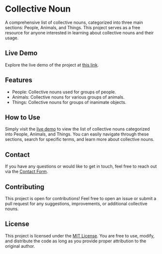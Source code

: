 # Collective Noun

A comprehensive list of collective nouns, categorized into three main sections: People, Animals, and Things. This project serves as a free resource for anyone interested in learning about collective nouns and their usage.

## Live Demo

Explore the live demo of the project at [this link](https://elix-stack.github.io/collective-noun/).

## Features

- People: Collective nouns used for groups of people.
- Animals: Collective nouns for various groups of animals.
- Things: Collective nouns for groups of inanimate objects.

## How to Use

Simply visit the [live demo](https://elix-stack.github.io/collective-noun/) to view the list of collective nouns categorized into People, Animals, and Things. You can easily navigate through these sections, search for specific terms, and learn more about collective nouns.

## Contact

If you have any questions or would like to get in touch, feel free to reach out via the [Contact Form](https://elix-stack.github.io/elix-showcase/projects/contactForm/contactForm.html).

## Contributing

This project is open for contributions! Feel free to open an issue or submit a pull request for any suggestions, improvements, or additional collective nouns.

## License

This project is licensed under the [MIT License](https://opensource.org/licenses/MIT). You are free to use, modify, and distribute the code as long as you provide proper attribution to the original author.
